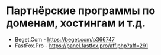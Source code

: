 # Партнёрские программы по доменам, хостингам и т.д.

- Beget.Com - https://beget.com/p366747
- FastFox.Pro - https://panel.fastfox.pro/aff.php?aff=291
